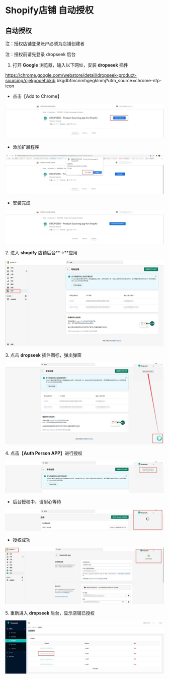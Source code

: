 # Shopify店铺 自动授权

## **自动授权**

注：授权店铺登录账户必须为店铺创建者

注：授权前请先登录 dropseek 后台

1. 打开 **Google** 浏览器，输入以下网址，安装 **dropseek** 插件

https://chrome.google.com/webstore/detail/dropseek-product-sourcing/cjekpooehbkib bkgdbfmcnmhgegklnmj?utm\_source=chrome-ntp-icon

* 点击【Add to Chrome】

![](<../.gitbook/assets/0 (1) (1) (3).jpeg>)

* 添加扩展程序

![](<../.gitbook/assets/1 (1) (1) (1) (3).jpeg>)

* 安装完成

![](<../.gitbook/assets/2 (1) (1) (1) (2).jpeg>)

2\. 进入 **shopify** 店铺后台**->**应用

![](../.gitbook/assets/9.jpeg)

3\. 点击 **dropseek** 插件图标，弹出弹窗

![](../.gitbook/assets/4.jpeg)

4\. 点击【**Auth Person APP**】进行授权

![](../.gitbook/assets/5.jpeg)

* 后台授权中，请耐心等待

![](<../.gitbook/assets/6 (1).jpeg>)

* 授权成功

![](<../.gitbook/assets/7 (1).jpeg>)

5\. 重新进入 **dropseek** 后台，显示店铺已授权

![](<../.gitbook/assets/8 (1) (1) (1).jpeg>)
